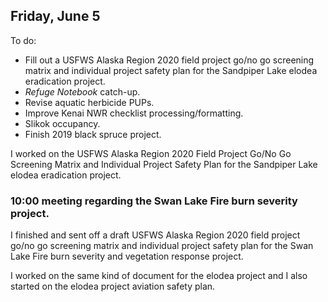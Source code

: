 
## Friday, June 5

To do:

* Fill out a USFWS Alaska Region 2020 field project go/no go screening matrix and individual project safety plan for the Sandpiper Lake elodea eradication project. 
* *Refuge Notebook* catch-up.
* Revise aquatic herbicide PUPs.
* Improve Kenai NWR checklist processing/formatting.
* Slikok occupancy.
* Finish 2019 black spruce project.


I worked on the USFWS Alaska Region 2020 Field Project Go/No Go Screening Matrix and Individual Project Safety Plan for the Sandpiper Lake elodea eradication project.

### 10:00 meeting regarding the Swan Lake Fire burn severity project.

I finished and sent off a draft USFWS Alaska Region 2020 field project go/no go screening matrix and individual project safety plan for the Swan Lake Fire burn severity and vegetation response project. 

I worked on the same kind of document for the elodea project and I also started on the elodea project aviation safety plan.


